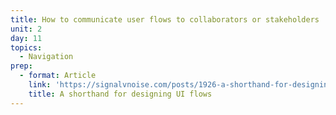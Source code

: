 ```yaml
---
title: How to communicate user flows to collaborators or stakeholders
unit: 2
day: 11
topics:
  - Navigation
prep:
  - format: Article
    link: 'https://signalvnoise.com/posts/1926-a-shorthand-for-designing-ui-flows'
    title: A shorthand for designing UI flows
---
```



